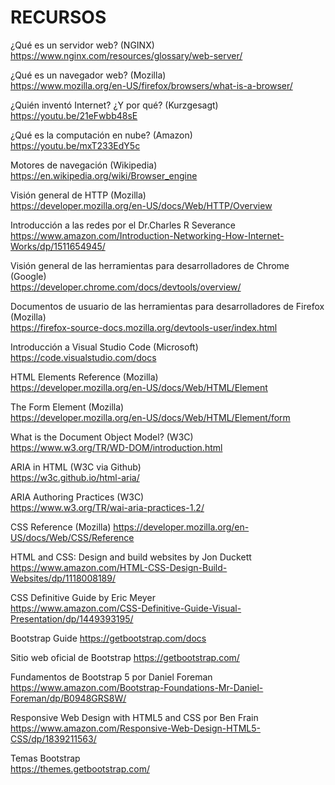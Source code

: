 
# RECURSOS

¿Qué es un servidor web? (NGINX)  
<https://www.nginx.com/resources/glossary/web-server/>

¿Qué es un navegador web? (Mozilla)  
<https://www.mozilla.org/en-US/firefox/browsers/what-is-a-browser/>

¿Quién inventó Internet? ¿Y por qué? (Kurzgesagt)  
<https://youtu.be/21eFwbb48sE>

¿Qué es la computación en nube? (Amazon)  
<https://youtu.be/mxT233EdY5c>

Motores de navegación (Wikipedia)  
<https://en.wikipedia.org/wiki/Browser_engine>

Visión general de HTTP (Mozilla)  
<https://developer.mozilla.org/en-US/docs/Web/HTTP/Overview>

Introducción a las redes por el Dr.Charles R Severance  
<https://www.amazon.com/Introduction-Networking-How-Internet-Works/dp/1511654945/>

Visión general de las herramientas para desarrolladores de Chrome (Google)  
<https://developer.chrome.com/docs/devtools/overview/>

Documentos de usuario de las herramientas para desarrolladores de Firefox (Mozilla)  
<https://firefox-source-docs.mozilla.org/devtools-user/index.html>

Introducción a Visual Studio Code (Microsoft)  
<https://code.visualstudio.com/docs>

HTML Elements Reference (Mozilla)  
<https://developer.mozilla.org/en-US/docs/Web/HTML/Element>

The Form Element (Mozilla)  
<https://developer.mozilla.org/en-US/docs/Web/HTML/Element/form>

What is the Document Object Model? (W3C)  
<https://www.w3.org/TR/WD-DOM/introduction.html>

ARIA in HTML (W3C via Github)  
<https://w3c.github.io/html-aria/>

ARIA Authoring Practices  (W3C)  
<https://www.w3.org/TR/wai-aria-practices-1.2/>

CSS Reference (Mozilla)
<https://developer.mozilla.org/en-US/docs/Web/CSS/Reference>

HTML and CSS: Design and build websites by Jon Duckett
<https://www.amazon.com/HTML-CSS-Design-Build-Websites/dp/1118008189/>

CSS Definitive Guide  by Eric Meyer  
<https://www.amazon.com/CSS-Definitive-Guide-Visual-Presentation/dp/1449393195/>

Bootstrap Guide
<https://getbootstrap.com/docs>

Sitio web oficial de Bootstrap
<https://getbootstrap.com/>

Fundamentos de Bootstrap 5 por Daniel Foreman  
<https://www.amazon.com/Bootstrap-Foundations-Mr-Daniel-Foreman/dp/B0948GRS8W/>

Responsive Web Design with HTML5 and CSS por Ben Frain  
<https://www.amazon.com/Responsive-Web-Design-HTML5-CSS/dp/1839211563/>

Temas Bootstrap  
<https://themes.getbootstrap.com/>
